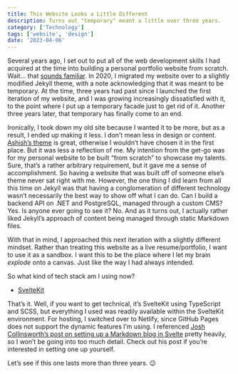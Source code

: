```yaml
---
title: This Website Looks a Little Different
description: Turns out "temporary" meant a little over three years.
category: ['Technology']
tags: ['website', 'design']
date: '2023-04-06'
---
```


Several years ago, I set out to put all of the web development skills I had acquired at the time into building a personal portfolio website from scratch. Wait… that [sounds familiar](http://localhost:5173/blog/a-hopefully-temporary-facelift). In 2020, I migrated my website over to a slightly modified Jekyll theme, with a note acknowledging that it was meant to be temporary. At the time, three years had past since I launched the first iteration of my website, and I was growing increasingly dissatisfied with it, to the point where I put up a temporary facade just to get rid of it. Another three years later, that temporary has finally come to an end.

Ironically, I took down my old site because I wanted it to be more, but as a result, I ended up making it less. I don’t mean less in design or content. [Ashish’s theme](http://jekyllthemes.org/themes/ink/) is great, otherwise I wouldn’t have chosen it in the first place. But it was less a reflection of me. My intention from the get-go was for my personal website to be built “from scratch” to showcase my talents. Sure, that’s a rather arbitrary requirement, but it gave me a sense of accomplishment. So having a website that was built off of someone else’s theme never sat right with me. However, the one thing I did learn from all this time on Jekyll was that having a conglomeration of different technology wasn’t necessarily the best way to show off what I can do. Can I build a backend API on .NET and PostgreSQL, managed through a custom CMS? Yes. Is anyone ever going to see it? No. And as it turns out, I actually rather liked Jekyll’s approach of content being managed through static Markdown files.

With that in mind, I approached this next iteration with a slightly different mindset. Rather than treating this website as a live resume/portfolio, I want to use it as a sandbox. I want this to be the place where I let my brain *explode* onto a canvas. Just like the way I had always intended.

So what kind of tech stack am I using now?

- [SvelteKit](https://kit.svelte.dev/)

That’s it. Well, if you want to get technical, it’s SvelteKit using TypeScript and SCSS, but everything I used was readily available within the SvelteKit environment. For hosting, I switched over to Netlify, since GitHub Pages does not support the dynamic features I’m using. I referenced [Josh Collinsworth’s post on setting up a Markdown blog in Svelte](https://joshcollinsworth.com/blog/build-static-sveltekit-markdown-blog) pretty heavily, so I won’t be going into too much detail. Check out his post if you’re interested in setting one up yourself.

Let’s see if this one lasts more than three years.  😉